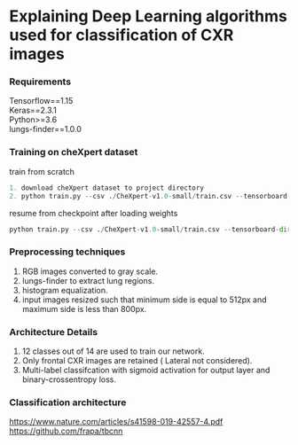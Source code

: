 # Explaining Deep Learning algorithms used for classification of CXR images

### Requirements
Tensorflow==1.15<br/>
Keras==2.3.1<br/>
Python>=3.6<br/>
lungs-finder==1.0.0

###  Training on cheXpert  dataset

train from scratch
```python
1. download cheXpert dataset to project directory
2. python train.py --csv ./CheXpert-v1.0-small/train.csv --tensorboard-dir ./logs --checkpoint-dir ./snapshots --gpu 1
``` 
resume from checkpoint after loading weights
```python
python train.py --csv ./CheXpert-v1.0-small/train.csv --tensorboard-dir ./logs --checkpoint-dir ./checkpoints --load-weights ./checkpoints/model_3.hd5 --gpu 1
```
###  Preprocessing techniques
1. RGB images converted to gray scale.
2. lungs-finder to extract lung regions.
3. histogram equalization.
4. input images resized such that minimum side is equal to 512px and maximum side is less than 800px.

###  Architecture Details
1.	 12 classes out of 14 are used to train our network. 
2.	Only frontal CXR images are retained ( Lateral not considered).
3. Multi-label classifcation with sigmoid activation for output layer and binary-crossentropy loss.

###  Classification architecture 

 https://www.nature.com/articles/s41598-019-42557-4.pdf<br/>
 https://github.com/frapa/tbcnn

